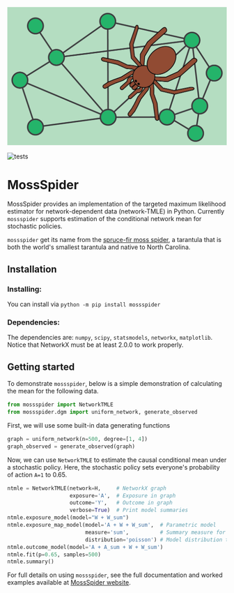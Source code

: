 ![mossspider](docs/images/mossspider_header.png)

![tests](https://github.com/pzivich/MossSpider/actions/workflows/python-package.yml/badge.svg)

# MossSpider

MossSpider provides an implementation of the targeted maximum likelihood estimator for network-dependent data
(network-TMLE) in Python. Currently `mossspider` supports estimation of the conditional network mean for stochastic
policies.

`mossspider` get its name from the [spruce-fir moss spider](https://en.wikipedia.org/wiki/Spruce-fir_moss_spider), a
tarantula that is both the world's smallest tarantula and native to North Carolina.

## Installation

### Installing:

You can install via `python -m pip install mossspider`

### Dependencies:

The dependencies are: `numpy`, `scipy`, `statsmodels`, `networkx`, `matplotlib`. Notice that NetworkX must be at least
2.0.0 to work properly.

## Getting started

To demonstrate `mossspider`, below is a simple demonstration of calculating the mean for the following data.

```python
from mossspider import NetworkTMLE
from mossspider.dgm import uniform_network, generate_observed
```

First, we will use some built-in data generating functions
```python
graph = uniform_network(n=500, degree=[1, 4])
graph_observed = generate_observed(graph)
```

Now, we can use `NetworkTMLE` to estimate the causal conditional mean under a stochastic policy. Here, the stochastic
policy sets everyone's probability of action `A=1` to 0.65.

```python
ntmle = NetworkTMLE(network=H,     # NetworkX graph
                    exposure='A',  # Exposure in graph
                    outcome='Y',   # Outcome in graph
                    verbose=True)  # Print model summaries
ntmle.exposure_model(model="W + W_sum")
ntmle.exposure_map_model(model='A + W + W_sum',  # Parametric model
                         measure='sum',          # Summary measure for A^s
                         distribution='poisson') # Model distribution to use
ntmle.outcome_model(model='A + A_sum + W + W_sum')
ntmle.fit(p=0.65, samples=500)
ntmle.summary()
```

For full details on using `mossspider`, see the full documentation and worked examples available
at [MossSpider website](https://deli.readthedocs.io/en/latest/).
